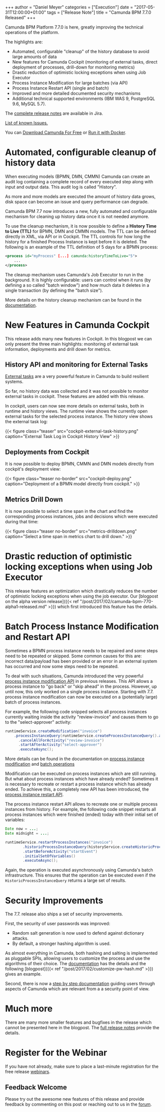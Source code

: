 +++
author = "Daniel Meyer"
categories = ["Execution"]
date = "2017-05-31T12:00:00+01:00"
tags = ["Release Note"]
title = "Camunda BPM 7.7.0 Released"
+++

Camunda BPM Platform 7.7.0 is here, greatly improving the technical operations of the platform.

The highlights are:

* Automated, configurable "cleanup" of the history database to avoid large amounts of data
* New features for Camunda Cockpit (monitoring of external tasks, direct deployment of processes, drill-down for monitoring metrics)
* Drastic reduction of optimistic locking exceptions when using Job Executor
* Process Instance Modification for large batches (via API)
* Process Instance Restart API (single and batch)
* Improved and more detailed documented security mechanisms
* Additional technical supported environments (IBM WAS 9, PostgreSQL 9.6, MySQL 5.7).

The [complete release notes][release-notes] are available in Jira.

[List of known Issues.](https://jira.camunda.com/issues/?jql=affectedVersion%20%3D%207.7.0)

You can [Download Camunda For Free](https://camunda.org/download/)
or [Run it with Docker](https://hub.docker.com/r/camunda/camunda-bpm-platform/).

[release-notes]: https://jira.camunda.com/secure/ReleaseNote.jspa?projectId=10230&version=14607

<!--more-->

# Automated, configurable cleanup of history data

When executing models (BPMN, DMN, CMMN) Camunda can create an audit log containing a complete record of every executed step along with input and output data. This audit log is called "History".

As more and more models are executed the amount of history data grows, disk space can become an issue and query performance can degrade.

Camunda BPM 7.7 now introduces a new, fully automated and configurable mechanism for cleaning up history data once it is not needed anymore.

To use the cleanup mechanism, it is now possible to define a **History Time to Live (TTL)** for BPMN, DMN and CMMN models. The TTL can be defined directly in XML, via API or in Cockpit. The TTL controls for how long the history for a finished Process Instance is kept before it is deleted. The following is an example of the TTL definition of 5 days for a BPMN process:

```xml
<process id="myProcess" [...] camunda:historyTimeToLive="5">
    ...
</process>
```

The cleanup mechanism uses Camunda's Job Executor to run in the background. It is highly configurable: users can control when it runs (by defining a so called "batch window") and how much data it deletes in a single transaction (by defining the "batch size").

More details on the history cleanup mechanism can be found in the [documentation](https://docs.camunda.org/manual/7.7/user-guide/process-engine/history/#history-cleanup).

# New Features in Camunda Cockpit

This release adds many new features in Cockpit. In this blogpost we can only present the three main highlights: monitoring of external task information, deployments and drill down for metrics.

## History API and monitoring for External Tasks

[External tasks](https://docs.camunda.org/manual/7.7/user-guide/process-engine/external-tasks/) are a very powerful feature in Camunda to build resilient systems.

So far, no history data was collected and it was not possible to monitor external tasks in cockpit. These features are added with this release.

In cockpit, users can now see more details on external tasks, both in runtime and history views. The runtime view shows the currently open external tasks for the selected process instance. The history view shows the external task log:

{{< figure class="teaser" src="cockpit-external-task-history.png" caption="External Task Log in Cockpit History View" >}}

## Deployments from Cockpit

It is now possible to deploy BPMN, CMMN and DMN models directly from cockpit's deployment view:

{{< figure class="teaser no-border" src="cockpit-deploy.png" caption="Deployment of a BPMN model directly from cockpit." >}}  

## Metrics Drill Down

It is now possible to select a time span in the chart and find the corresponding process instances, jobs and decisions which were executed during that time:

{{< figure class="teaser no-border" src="metrics-drilldown.png" caption="Select a time span in metrics chart to drill down." >}}

# Drastic reduction of optimistic locking exceptions when using Job Executor

This release features an optimization which drastically reduces the number of optimistic locking exceptions when using the job executor. Our [blogpost on the alpha version release]({{< ref "/post/2017/02/camunda-bpm-770-alpha1-released.md" >}}) which first introduced this feature has the details.

# Batch Process Instance Modification and Restart API

Sometimes a BPMN process instance needs to be repaired and some steps need to be repeated or skipped. Some common causes for this are: incorrect data/payload has been provided or an error in an external system has occurred and now some steps need to be repeated.

To deal with such situations, Camunda introduced the very powerful [process instance modification API](https://docs.camunda.org/manual/7.7/user-guide/process-engine/process-instance-modification/) in previous releases. This API allows a process instance to "go back" or "skip ahead" in the process. However, up until now, this only worked on a single process instance. Starting with 7.7. process instance modification can now be executed on a (potentially large) batch of process instances.

For example, the following code snipped selects all process instances currently waiting inside the activity "review-invoice" and causes them to go to the "select-approver" activity:

```java
runtimeService.createModification("invoice")
    .processInstanceQuery(runtimeService.createProcessInstanceQuery().activityIdIn("review-invoice"))
	  .cancelAllForActivity("review-invoice")
	  .startAfterActivity("select-approver")
	  .executeAsync();
```

More details can be found in the documentation on [process instance modification](https://docs.camunda.org/manual/7.7/user-guide/process-engine/process-instance-modification/) and [batch operations](https://docs.camunda.org/manual/7.7/user-guide/process-engine/batch-operations/)

Modification can be executed on process instances which are still running. But what about process instances which have already ended? Sometimes it is necessary to recreate or restart a process instance which has already ended. To achieve this, a completely new API has been introduced, the [process instance restart API](https://docs.camunda.org/manual/7.7/user-guide/process-engine/process-instance-restart/).

The process instance restart API allows to recreate one or multiple process instances from history. For example, the following code snippet restarts all process instances which were finished (ended) today with their initial set of variables:

```java
Date now = ...;
Date midnight = ...;

runtimeService.restartProcessInstances("invoice")
	    .historicProcessInstanceQuery(historyService.createHistoricProcessInstanceQuery().finishedBefore(now).finishedAfter(midnight))
	    .startBeforeActivity("startEvent")
	    .initialSetOfVariables()	    
	    .executeAsync();
```

Again, the operation is executed asynchronously using Camunda's batch infrastructure. This ensures that the operation can be executed even if the `HistoricProcessInstanceQuery` returns a large set of results.

# Security Improvements

The 7.7. release also ships a set of security improvements.

First, the security of user passwords was improved:

* Random salt generation is now used to defend against dictionary attacks.
* By default, a stronger hashing algorithm is used.

As almost everything in Camunda, both hashing and salting is implemented as pluggable SPIs, allowing users to customize the process and use the algorithms of their choice. The [documentation](http://docs.camunda.org/manual/7.7/user-guide/process-engine/password-hashing) has the details and the following [blogpost]({{< ref "/post/2017/02/customize-pw-hash.md" >}}) gives an example.

Second, there is now a [step by step documentation](https://docs.camunda.org/manual/7.7/user-guide/security/) guiding users through aspects of Camunda which are relevant from a a security point of view.

# Much more

There are many more smaller features and bugfixes in the release which cannot be presented here in the blogpost. The [full release notes][release-notes] provide the details.

# Register for the Webinar

If you have not already, make sure to place a last-minute registration for the free release [webinars](https://network.camunda.org/webinars/98).

## Feedback Welcome

Please try out the awesome new features of this release and provide feedback by commenting on this post or reaching out to us in the [forum](https://forum.camunda.org/).
